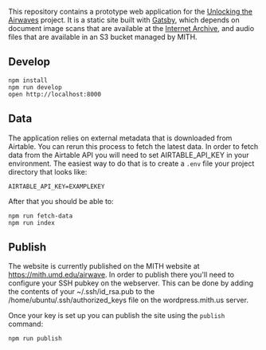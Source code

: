 This repository contains a prototype web application for the [Unlocking the
Airwaves] project. It is a static site built with [Gatsby], which depends on
document image scans that are available at the [Internet Archive], and audio files
that are available in an S3 bucket managed by MITH.

## Develop

    npm install
    npm run develop
    open http://localhost:8000

## Data

The application relies on external metadata that is downloaded from Airtable.
You can rerun this process to fetch the latest data. In order to fetch data from
the Airtable API you will need to set AIRTABLE_API_KEY in your environment. The
easiest way to do that is to create a `.env` file your project directory that
looks like:

    AIRTABLE_API_KEY=EXAMPLEKEY

After that you should be able to:

    npm run fetch-data
    npm run index

## Publish

The website is currently published on the MITH website at https://mith.umd.edu/airwave. In order to publish there you'll need to configure your SSH pubkey on the webserver. This can be done by adding the contents of your ~/.ssh/id_rsa.pub to the /home/ubuntu/.ssh/authorized_keys file on the wordpress.mith.us server.

Once your key is set up you can publish the site using the `publish` command:

    npm run publish

[Unlocking the Airwaves]: https://mith.umd.edu/research/unlocking-the-airwaves/
[NAEB]: https://en.wikipedia.org/wiki/National_Association_of_Educational_Broadcasters
[Gatsby]: https://www.gatsbyjs.org/
[Internet Archive]: https://archive.org/search.php?query=creator%3A%22National+Association+of+Educational+Broadcasters%22

